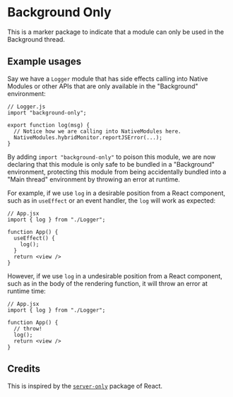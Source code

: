 # Background Only

This is a marker package to indicate that a module can only be used in the Background thread.

## Example usages

Say we have a `Logger` module that has side effects calling into Native Modules or other APIs that are only available in the "Background" environment:

```tsx
// Logger.js
import "background-only";

export function log(msg) {
  // Notice how we are calling into NativeModules here.
  NativeModules.hybridMonitor.reportJSError(...);
}
```

By adding `import "background-only"` to poison this module, we are now declaring that this module is only safe to be bundled in a "Background" environment, protecting this module from being accidentally bundled into a "Main thread" environment by throwing an error at runtime.

For example, if we use `log` in a desirable position from a React component, such as in `useEffect` or an event handler, the `log` will work as expected:

```tsx
// App.jsx
import { log } from "./Logger";

function App() {
  useEffect() {
    log();
  }
  return <view />
}
```

However, if we use `log` in a undesirable position from a React component, such as in the body of the rendering function, it will throw an error at runtime time:

```tsx
// App.jsx
import { log } from "./Logger";

function App() {
  // throw!
  log();
  return <view />
}
```


## Credits

This is inspired by the [`server-only`](https://www.npmjs.com/package/server-only?activeTab=readme) package of React.
